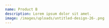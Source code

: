```yaml
---
name: Product B
description: Lorem ipsum dolor sit amet.
image: /images/uploads/untitled-design-26-.png
---
```

